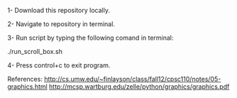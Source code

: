 1- Download this repository locally. 

2- Navigate to repository in terminal.

3- Run script by typing the following comand in terminal:

./run_scroll_box.sh

4- Press control+c to exit program.


References:
http://cs.umw.edu/~finlayson/class/fall12/cpsc110/notes/05-graphics.html
http://mcsp.wartburg.edu/zelle/python/graphics/graphics.pdf 
